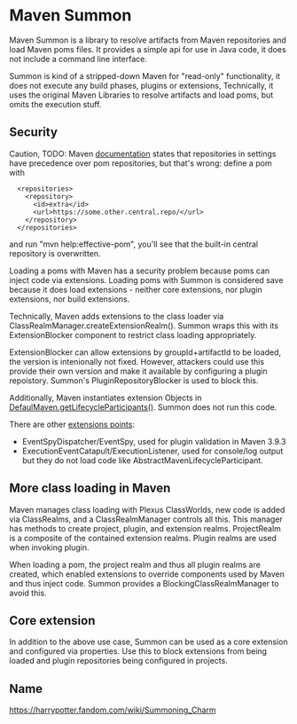 # Maven Summon

Maven Summon is a library to resolve artifacts from Maven repositories and load Maven poms files. It provides a 
simple api for use in Java code, it does not include a command line interface.

Summon is kind of a stripped-down Maven for "read-only" functionality, it does not execute any build phases, 
plugins or extensions, Technically, it uses the original Maven Libraries to resolve artifacts and load poms, 
but omits the execution stuff.

## Security

Caution, TODO: Maven [documentation](https://maven.apache.org/guides/mini/guide-multiple-repositories.html) 
states that repositories in settings have precedence over pom repositories, but that's wrong: define a pom with 

      <repositories>
        <repository>
          <id>extra</id>
          <url>https://some.other.central.repo/</url>
        </repository>
      </repositories>
    
and run "mvn help:effective-pom", you'll see that the built-in central repository is overwritten.

Loading a poms with Maven has a security problem because poms can inject code via extensions.
Loading poms with Summon is considered save because it does load extensions -
neither core extensions, nor plugin extensions, nor build extensions.

Technically, Maven adds extensions to the class loader via ClassRealmManager.createExtensionRealm(). Summon wraps 
this with its ExtensionBlocker component to restrict class loading appropriately.

ExtensionBlocker can allow extensions by groupId+artifactId to be loaded, the version is intenionally not fixed. 
However, attackers could use this provide their own version and make it available by configuring a plugin repoistory. 
Summon's PluginRepositoryBlocker is used to block this.

Additionally, Maven instantiates extension Objects in [DefaulMaven.getLifecycleParticipants()](https://github.com/apache/maven/blob/21122926829f1ead511c958d89bd2f672198ae9f/maven-core/src/main/java/org/apache/maven/DefaultMaven.java#L327C5-L327C5).
Summon does not run this code.

There are other [extensions points](https://maven.apache.org/examples/maven-3-lifecycle-extensions.html):
* EventSpyDispatcher/EventSpy, used for plugin validation in Maven 3.9.3
* ExecutionEventCatapult/ExecutionListener, used for console/log output
but they do not load code like AbstractMavenLifecycleParticipant.

## More class loading in Maven

Maven manages class loading with Plexus ClassWorlds, new code is added via ClassRealms, and a ClassRealmManager controls all this. 
This manager has methods to create project, plugin, and extension realms. ProjectRealm is a composite of the contained extension realms. 
Plugin realms are used when invoking plugin. 

When loading a pom, the project realm and thus all plugin realms are created, which enabled extensions to override components used
by Maven and thus inject code. Summon provides a BlockingClassRealmManager to avoid this.

## Core extension

In addition to the above use case, Summon can be used as a core extension and configured via properties.
Use this to block extensions from being loaded and plugin repositories being configured in projects.


## Name

https://harrypotter.fandom.com/wiki/Summoning_Charm